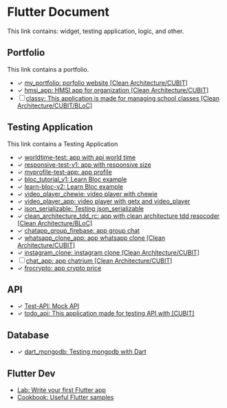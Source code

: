 # Flutter Document
This link contains: widget, testing application, logic, and other.

## Portfolio
This link contains a portfolio.
- ✓ [my_portfolio: porfolio website [Clean Architecture/CUBIT]](https://github.com/kisahtegar/my_portfolio)
- ✓ [hmsi_app: HMSI app for organization [Clean Architecture/CUBIT]](https://github.com/kisahtegar/hmsi_app)
- ☐ [classy: This application is made for managing school classes [Clean Architecture/CUBIT/BLoC]](https://github.com/kisahtegar/classy)

<!-- 
## Widget
This link contains a widget.
- .. 
-->

## Testing Application
This link contains a Testing Application
- ✓ [worldtime-test: app with api world time](https://github.com/kisahtegar/worldtime-test)
- ✓ [responsive-test-v1: app with responsive size](https://github.com/kisahtegar/responsive-test-v1)
- ✓ [myprofile-test-app: app profile](https://github.com/kisahtegar/myprofile-test-app)
- ✓ [bloc_tutorial_v1: Learn Bloc example](https://github.com/kisahtegar/bloc_tutorial_v1)
- ✓ [learn-bloc-v2: Learn Bloc example](https://github.com/kisahtegar/learn-bloc-v2)
- ✓ [video_player_chewie: video player with chewie](https://github.com/kisahtegar/video_player_chewie)
- ✓ [video_player_app: video player with getx and video_player](https://github.com/kisahtegar/video_player_app)
- ✓ [json_serializable: Testing json_serializable](https://github.com/kisahtegar/json_serializable)
- ✓ [clean_architecture_tdd_rc: app with clean architecture tdd resocoder [Clean Architecture/BLoC]](https://github.com/kisahtegar/clean_architecture_tdd_rc)
- ✓ [chatapp_group_firebase: app group chat](https://github.com/kisahtegar/chatapp_group_firebase)
- ✓ [whatsapp_clone_app: app whatsapp clone [Clean Architecture/CUBIT]](https://github.com/kisahtegar/whatsapp_clone_app)
- ✓ [instagram_clone: instagram clone [Clean Architecture/CUBIT]](https://github.com/kisahtegar/instagram_clone)
- ☐ [chat_app: app chatrium [Clean Architecture/CUBIT]](https://github.com/kisahtegar/chat_app)
- ✓ [frocrypto: app crypto price](https://github.com/kisahtegar/frocrypto)

## API
- ✓ [Test-API: Mock API](https://github.com/kisahtegar/Test-API)
- ✓ [todo_api: This application made for testing API with [CUBIT]](https://github.com/kisahtegar/todo_api)

## Database
- ✓ [dart_mongodb: Testing mongodb with Dart](https://github.com/kisahtegar/dart_mongodb)

## Flutter Dev
- [Lab: Write your first Flutter app](https://docs.flutter.dev/get-started/codelab)
- [Cookbook: Useful Flutter samples](https://docs.flutter.dev/cookbook)


<!-- - []() -->
<!-- <img src="https://github.com/kisahtegar//blob/master/preview/1.jpg" width="200"> -->